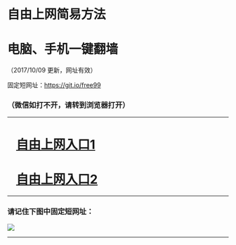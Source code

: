 ﻿# 自由上网简易方法

# 电脑、手机一键翻墙

（2017/10/09 更新，网址有效）

固定短网址：https://git.io/free99

### （微信如打不开，请转到浏览器打开）


***





# &nbsp;&nbsp; <a href="http://ft834427975.fwq-tz-1001.info/fwqtz01.html?t=100900130360 " target="_blank">自由上网入口1</a>
# &nbsp;&nbsp; <a href="http://ft1162816421.fwq-tz-1002.info/fwqtz02.html?t=100900127632 " target="_blank">自由上网入口2</a>
***

### 请记住下图中固定短网址：

<img src="https://s3-us-west-2.amazonaws.com/fwq-1001/yjfq-20170905okok.png" /> 


***

